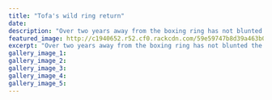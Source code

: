 ```yaml
---
title: "Tofa's wild ring return"
date: 
description: "Over two years away from the boxing ring has not blunted the skills of popular Whanganui rugby star (and former WHS student) Viki Tofa..."
featured_image: http://c1940652.r52.cf0.rackcdn.com/59e59747b8d39a463b0003bc/good-pic.jpg
excerpt: "Over two years away from the boxing ring has not blunted the skills of popular Whanganui rugby star (and former WHS student) Viki Tofa as he hooked and jabbed his way to a majority decision win over Upper Hutt's Cory Enoka on Saturday evening."
gallery_image_1: 
gallery_image_2: 
gallery_image_3: 
gallery_image_4: 
gallery_image_5: 
---
```

